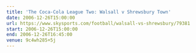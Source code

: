 ```yaml
---
title: 'The Coca-Cola League Two: Walsall v Shrewsbury Town'
date: 2006-12-26T15:00:00
url: https://www.skysports.com/football/walsall-vs-shrewsbury/79381
start: 2006-12-26T15:00:00
end: 2006-12-26T16:45:00
venue: 9c4wh285+5j
---
```

